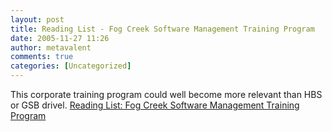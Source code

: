 ```yaml
---
layout: post
title: Reading List - Fog Creek Software Management Training Program
date: 2005-11-27 11:26
author: metavalent
comments: true
categories: [Uncategorized]
---
```

This corporate training program could well become more relevant than HBS or GSB drivel. <a href="http://www.joelonsoftware.com/articles/FogCreekMBACurriculum.html">Reading List: Fog Creek Software Management Training Program</a>
